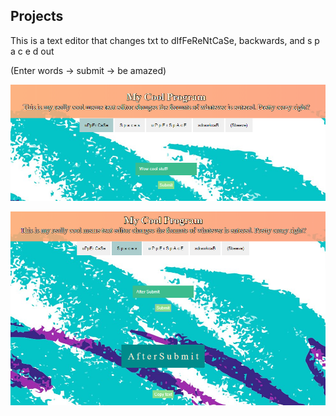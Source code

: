 Projects
-----------------------------------
This is a text editor that changes txt to dIfFeReNtCaSe, backwards, and s p a c e d out

(Enter words -> submit -> be amazed)

![](MyCoolProgram/src/pictures/sample1.PNG)

![](MyCoolProgram/src/pictures/sample2.PNG)


